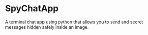 # SpyChatApp
 A terminal chat app using python that allows you to send and secret messages hidden safely inside an image.
